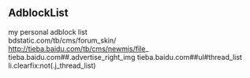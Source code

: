 ## AdblockList
my personal adblock list  
bdstatic.com/tb/cms/forum_skin/
http://tieba.baidu.com/tb/cms/newmis/file_
tieba.baidu.com##.advertise_right_img
tieba.baidu.com##ul#thread_list li.clearfix:not(.j_thread_list)
